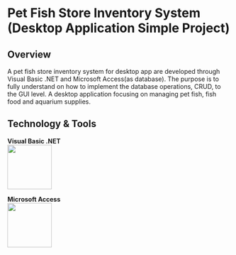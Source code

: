 # Pet Fish Store Inventory System (Desktop Application Simple Project)

## Overview

A pet fish store inventory system for desktop app are developed through Visual Basic .NET and Microsoft Access(as database). The purpose is to fully understand on how to implement the database operations, CRUD, to the GUI level. A desktop application focusing on managing pet fish, fish food and aquarium supplies.
 
 ## Technology & Tools
 
 **Visual Basic .NET** <br>
 <img src="https://1000logos.net/wp-content/uploads/2020/08/Visual-Studio-Logo.png" width="100">
 
 **Microsoft Access** <br>
 <img src="https://download.logo.wine/logo/Microsoft_Access/Microsoft_Access-Logo.wine.png" width="100">
